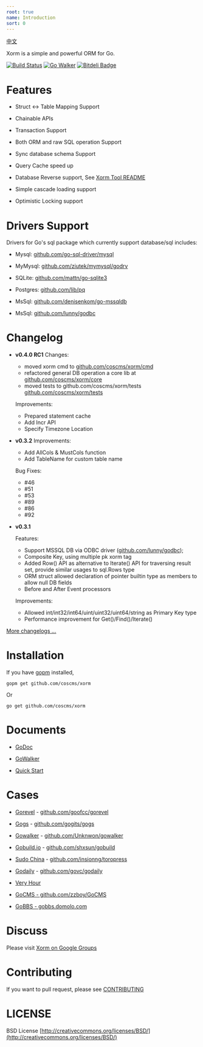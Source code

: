 ```yaml
---
root: true
name: Introduction
sort: 0
---
```


[中文](https://github.com/coscms/xorm/blob/master/README_CN.md)

Xorm is a simple and powerful ORM for Go.

[![Build Status](https://drone.io/github.com/coscms/xorm/tests/status.png)](https://drone.io/github.com/coscms/xorm/tests/latest)  [![Go Walker](http://gowalker.org/api/v1/badge)](http://gowalker.org/github.com/coscms/xorm) [![Bitdeli Badge](https://d2weczhvl823v0.cloudfront.net/lunny/xorm/trend.png)](https://bitdeli.com/free "Bitdeli Badge")

# Features

* Struct <-> Table Mapping Support

* Chainable APIs
 
* Transaction Support

* Both ORM and raw SQL operation Support

* Sync database schema Support

* Query Cache speed up

* Database Reverse support, See [Xorm Tool README](https://github.com/coscms/xorm/cmd/blob/master/README.md)

* Simple cascade loading support

* Optimistic Locking support


# Drivers Support

Drivers for Go's sql package which currently support database/sql includes:

* Mysql: [github.com/go-sql-driver/mysql](https://github.com/go-sql-driver/mysql)

* MyMysql: [github.com/ziutek/mymysql/godrv](https://github.com/ziutek/mymysql/godrv)

* SQLite: [github.com/mattn/go-sqlite3](https://github.com/mattn/go-sqlite3)

* Postgres: [github.com/lib/pq](https://github.com/lib/pq)

* MsSql: [github.com/denisenkom/go-mssqldb](https://github.com/denisenkom/go-mssqldb)

* MsSql: [github.com/lunny/godbc](https://github.com/lunny/godbc)



# Changelog

* **v0.4.0 RC1** 
	Changes:
	* moved xorm cmd to [github.com/coscms/xorm/cmd](github.com/coscms/xorm/cmd)
	* refactored general DB operation a core lib at [github.com/coscms/xorm/core](https://github.com/coscms/xorm/core)
	* moved tests to github.com/coscms/xorm/tests [github.com/coscms/xorm/tests](github.com/coscms/xorm/tests)

	Improvements:
	* Prepared statement cache
	* Add Incr API
	* Specify Timezone Location
	
* **v0.3.2** 
	Improvements:
	* Add AllCols & MustCols function
	* Add TableName for custom table name

	Bug Fixes:
	* #46
	* #51
	* #53
	* #89
	* #86
	* #92

* **v0.3.1** 

	Features:
	* Support MSSQL DB via ODBC driver ([github.com/lunny/godbc](https://github.com/lunny/godbc));
	* Composite Key, using multiple pk xorm tag 
	* Added Row() API as alternative to Iterate() API for traversing result set, provide similar usages to sql.Rows type
	* ORM struct allowed declaration of pointer builtin type as members to allow null DB fields 
	* Before and After Event processors

	Improvements:
	* Allowed int/int32/int64/uint/uint32/uint64/string as Primary Key type
	* Performance improvement for Get()/Find()/Iterate()

[More changelogs ...](https://github.com/coscms/xorm/blob/master/docs/Changelog.md)

# Installation

If you have [gopm](https://github.com/gpmgo/gopm) installed, 

	gopm get github.com/coscms/xorm
	
Or

	go get github.com/coscms/xorm

# Documents

* [GoDoc](http://godoc.org/github.com/coscms/xorm)

* [GoWalker](http://gowalker.org/github.com/coscms/xorm)

* [Quick Start](https://github.com/coscms/xorm/blob/master/docs/QuickStart.md)

# Cases

* [Gorevel](http://http://gorevel.cn/) - [github.com/goofcc/gorevel](http://github.com/goofcc/gorevel)

* [Gogs](http://try.gogits.org) - [github.com/gogits/gogs](http://github.com/gogits/gogs)

* [Gowalker](http://gowalker.org) - [github.com/Unknwon/gowalker](http://github.com/Unknwon/gowalker)

* [Gobuild.io](http://gobuild.io) - [github.com/shxsun/gobuild](http://github.com/shxsun/gobuild)

* [Sudo China](http://sudochina.com) - [github.com/insionng/toropress](http://github.com/insionng/toropress)

* [Godaily](http://godaily.org) - [github.com/govc/godaily](http://github.com/govc/godaily)

* [Very Hour](http://veryhour.com/)

* [GoCMS - github.com/zzboy/GoCMS](https://github.com/zzdboy/GoCMS)

* [GoBBS - gobbs.domolo.com](http://gobbs.domolo.com/)


# Discuss

Please visit [Xorm on Google Groups](https://groups.google.com/forum/#!forum/xorm)

# Contributing

If you want to pull request, please see [CONTRIBUTING](https://github.com/coscms/xorm/blob/master/CONTRIBUTING.md)

# LICENSE

 BSD License
 [http://creativecommons.org/licenses/BSD/](http://creativecommons.org/licenses/BSD/)
